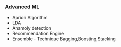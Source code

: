 ### Advanced ML
- Apriori Algorithm
- LDA
- Anamoly detection
- Recommendation Engine
- Ensemble  - Technique Bagging,Boosting,Stacking

